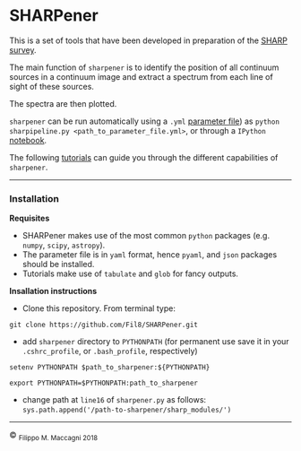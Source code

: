 # SHARPener


This is a set of tools that have been developed in preparation of the [SHARP survey](
https://www.astron.nl/astronomy-group/apertif/science-projects/sharp-search-hi-absorption-apertif/sharp). 

The main function of `sharpener` is to identify the position of all continuum sources in a continuum image and extract
a spectrum from each line of sight of these sources. 

The spectra are then plotted. 

`sharpener` can be run automatically using a `.yml` [parameter file](https://github.com/Fil8/SHARPener/wiki/Parameter-file)) as `python sharpipeline.py <path_to_parameter_file.yml>`, or through a `IPython`
[notebook](https://github.com/Fil8/SHARPener/blob/master/tutorials/T2_automated_run.ipynb). 

The following [tutorials](https://github.com/Fil8/SHARPener/tree/master/tutorials) can guide you through the different capabilities of `sharpener`.

***

### Installation

**Requisites**
- SHARPener makes use of the most common `python` packages (e.g. `numpy`, `scipy`, `astropy`). 
- The parameter file is in `yaml` format, hence `pyaml`, and `json` packages should be installed.
- Tutorials make use of `tabulate` and `glob` for fancy outputs.

**Insallation instructions**
- Clone this repository. From terminal type:

```
git clone https://github.com/Fil8/SHARPener.git
```

- add `sharpener` directory to `PYTHONPATH` (for permanent use save it in your `.cshrc_profile`, or `.bash_profile`, respectively)

```
setenv PYTHONPATH $path_to_sharpener:${PYTHONPATH}

export PYTHONPATH=$PYTHONPATH:path_to_sharpener
```

- change path at `line16` of `sharpener.py` as follows: `sys.path.append('/path-to-sharpener/sharp_modules/')` 
 
 ***
 <p>&copy <sub> Filippo M. Maccagni 2018 </sub></p>
